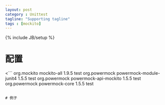 ```yaml
---
layout: post
category : Unittest
tagline: "Supporting tagline"
tags : [mockito]
---
```

{% include JB/setup %}

# 配置
<```
<dependency>
           <groupId>org.mockito</groupId>
           <artifactId>mockito-all</artifactId>
           <version>1.9.5</version>
           <scope>test</scope>
       </dependency>
       <dependency>
           <groupId>org.powermock</groupId>
           <artifactId>powermock-module-junit4</artifactId>
           <version>1.5.5</version>
           <scope>test</scope>
       </dependency>
       <dependency>
           <groupId>org.powermock</groupId>
           <artifactId>powermock-api-mockito</artifactId>
           <version>1.5.5</version>
           <scope>test</scope>
       </dependency>
       <dependency>
           <groupId>org.powermock</groupId>
           <artifactId>powermock-core</artifactId>
           <version>1.5.5</version>
           <scope>test</scope>
       </dependency>
```

# 例子
